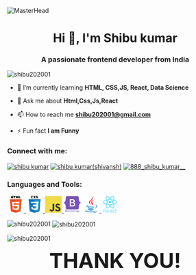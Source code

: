
![MasterHead](https://th.bing.com/th/id/R.079098a202abbf9d750764084e2750c1?rik=I3m74uyf2WKUeA&riu=http%3a%2f%2fwww.concerninfotech.com%2fimages%2faboutus_banner.png&ehk=4D12K21dXf%2bnGwQFthNRqFeCC9aiOZplXDPQdJe%2fKok%3d&risl=&pid=ImgRaw&r=0)
<h1 align="center">Hi 👋, I'm Shibu kumar</h1>
<h3 align="center">A passionate frontend developer from India</h3>
<img align="right" alt=""Coding" width="400" src="https://cdn.dribbble.com/users/1162077/screenshots/3848914/programmer.gif">


<p align="left"> <img src="https://komarev.com/ghpvc/?username=shibu202001&label=Profile%20views&color=0e75b6&style=flat" alt="shibu202001" /> </p>

- 🌱 I’m currently learning **HTML, CSS,JS, React, Data Science**

- 💬 Ask me about **Html,Css,Js,React**

- 📫 How to reach me **shibu202001@gmail.com**

- ⚡ Fun fact **I am Funny**

<h3 align="left">Connect with me:</h3>
<p align="left">
<a href="https://linkedin.com/in/shibu kumar" target="blank"><img align="center" src="https://raw.githubusercontent.com/rahuldkjain/github-profile-readme-generator/master/src/images/icons/Social/linked-in-alt.svg" alt="shibu kumar" height="30" width="40" /></a>
<a href="https://fb.com/shibu kumar(shivansh)" target="blank"><img align="center" src="https://raw.githubusercontent.com/rahuldkjain/github-profile-readme-generator/master/src/images/icons/Social/facebook.svg" alt="shibu kumar(shivansh)" height="30" width="40" /></a>
<a href="https://instagram.com/888_shibu_kumar__" target="blank"><img align="center" src="https://raw.githubusercontent.com/rahuldkjain/github-profile-readme-generator/master/src/images/icons/Social/instagram.svg" alt="888_shibu_kumar__" height="30" width="40" /></a>
</p>

<h3 align="left">Languages and Tools:</h3>
<p align="left"> 
<a href="https://www.w3.org/html/" target="_blank" rel="noreferrer"> <img src="https://raw.githubusercontent.com/devicons/devicon/master/icons/html5/html5-original-wordmark.svg" alt="html5" width="40" height="40"/> </a>     <a href="https://www.w3schools.com/css/" target="_blank" rel="noreferrer"> <img src="https://raw.githubusercontent.com/devicons/devicon/master/icons/css3/css3-original-wordmark.svg" alt="css3" width="40" height="40"/> </a>
<a href="https://developer.mozilla.org/en-US/docs/Web/JavaScript" target="_blank" rel="noreferrer"> <img src="https://raw.githubusercontent.com/devicons/devicon/master/icons/javascript/javascript-original.svg" alt="javascript" width="40" height="40"/> </a>
<a href="https://getbootstrap.com" target="_blank" rel="noreferrer"> <img src="https://raw.githubusercontent.com/devicons/devicon/master/icons/bootstrap/bootstrap-plain-wordmark.svg" alt="bootstrap" width="40" height="40"/></a>   <a href="https://www.java.com" target="_blank" rel="noreferrer"> <img src="https://raw.githubusercontent.com/devicons/devicon/master/icons/java/java-original.svg" alt="java" width="40" height="40"/> </a>   <a href="https://reactjs.org/" target="_blank" rel="noreferrer"> <img src="https://raw.githubusercontent.com/devicons/devicon/master/icons/react/react-original-wordmark.svg" alt="react" width="40" height="40"/> </a> </p>

<p><img align="left" src="https://github-readme-stats.vercel.app/api/top-langs?username=shibu202001&show_icons=true&locale=en&layout=compact" alt="shibu202001" /></p>

<p>&nbsp;<img align="center" src="https://github-readme-stats.vercel.app/api?username=shibu202001&show_icons=true&locale=en" alt="shibu202001" /></p>

<p><img align="center" src="https://github-readme-streak-stats.herokuapp.com/?user=shibu202001&" alt="shibu202001" /></p>
<footer>
    <center><B><FONT SIZE="25PX">THANK YOU!</FONT></B></center>
</footer>
